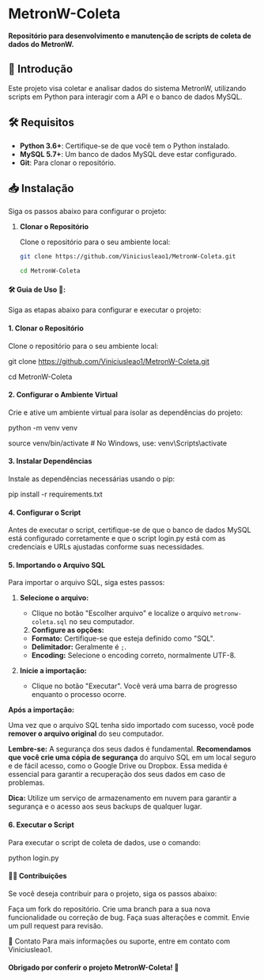 # MetronW-Coleta

**Repositório para desenvolvimento e manutenção de scripts de coleta de dados do MetronW.**

## 🚀 Introdução

Este projeto visa coletar e analisar dados do sistema MetronW, utilizando scripts em Python para interagir com a API e o banco de dados MySQL.

## 🛠️ Requisitos

- **Python 3.6+**: Certifique-se de que você tem o Python instalado.
- **MySQL 5.7+**: Um banco de dados MySQL deve estar configurado.
- **Git**: Para clonar o repositório.

## 📥 Instalação

Siga os passos abaixo para configurar o projeto:

1. **Clonar o Repositório**

   Clone o repositório para o seu ambiente local:

   ```bash
   git clone https://github.com/Viniciusleao1/MetronW-Coleta.git
   
   cd MetronW-Coleta
   

#### 🛠️ Guia de Uso 🎨: 

Siga as etapas abaixo para configurar e executar o projeto:


#### 1. Clonar o Repositório

Clone o repositório para o seu ambiente local:

git clone https://github.com/Viniciusleao1/MetronW-Coleta.git

cd MetronW-Coleta

#### 2. Configurar o Ambiente Virtual

Crie e ative um ambiente virtual para isolar as dependências do projeto:

python -m venv venv

source venv/bin/activate  # No Windows, use: venv\Scripts\activate

#### 3. Instalar Dependências

Instale as dependências necessárias usando o pip:

pip install -r requirements.txt

#### 4. Configurar o Script

Antes de executar o script, certifique-se de que o banco de dados MySQL está configurado corretamente e que o script login.py está com as credenciais e URLs ajustadas conforme suas necessidades.

#### 5. Importando o Arquivo SQL

Para importar o arquivo SQL, siga estes passos:

1. **Selecione o arquivo:**
   * Clique no botão "Escolher arquivo" e localize o arquivo `metronw-coleta.sql` no seu computador.

   2. **Configure as opções:**
   * **Formato:** Certifique-se que esteja definido como "SQL".
   * **Delimitador:** Geralmente é `;`.
   * **Encoding:** Selecione o encoding correto, normalmente UTF-8.

3. **Inicie a importação:**
   * Clique no botão "Executar". Você verá uma barra de progresso enquanto o processo ocorre.

**Após a importação:**

Uma vez que o arquivo SQL tenha sido importado com sucesso, você pode **remover o arquivo original** do seu computador. 

**Lembre-se:** A segurança dos seus dados é fundamental. **Recomendamos que você crie uma cópia de segurança** do arquivo SQL em um local seguro e de fácil acesso, como o Google Drive ou Dropbox. Essa medida é essencial para garantir a recuperação dos seus dados em caso de problemas. 

**Dica:** Utilize um serviço de armazenamento em nuvem para garantir a segurança e o acesso aos seus backups de qualquer lugar.




#### 6. Executar o Script

Para executar o script de coleta de dados, use o comando:

python login.py

#### 🧑‍💻 Contribuições

Se você deseja contribuir para o projeto, siga os passos abaixo:

Faça um fork do repositório.
Crie uma branch para a sua nova funcionalidade ou correção de bug.
Faça suas alterações e commit.
Envie um pull request para revisão.

📧 Contato
Para mais informações ou suporte, entre em contato com Viniciusleao1.



#### Obrigado por conferir o projeto MetronW-Coleta! 🚀

